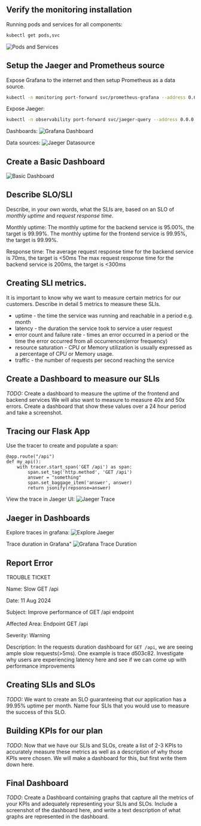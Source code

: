 ## Verify the monitoring installation

Running pods and services for all components:
```bash
kubectl get pods,svc
```
![Pods and Services](./answer-img/pods-services.png)


## Setup the Jaeger and Prometheus source
Expose Grafana to the internet and then setup Prometheus as a data source.

```bash
kubectl -n monitoring port-forward svc/prometheus-grafana --address 0.0.0.0 3000:80
```
Expose Jaeger:
```bash
kubectl -n observability port-forward svc/jaeger-query --address 0.0.0.0 16686:16686
```
Dashboards:
![Grafana Dashboard](./answer-img/grafana-dashboard.png)

Data sources:
![Jaeger Datasource](./answer-img/grafana-data-sources.png)

## Create a Basic Dashboard

![Basic Dashboard](./answer-img/grafana-simple-prometheus-dashboard.png)

## Describe SLO/SLI
Describe, in your own words, what the SLIs are, based on an SLO of *monthly uptime* and *request response time*.

Monthly uptime:
    The monthly uptime for the backend service is 95.00%, the target is 99.99%.
    The monthly uptime for the frontend service is 99.95%, the target is 99.99%.

Response time:
    The average request response time for the backend service is 70ms, the target is <50ms
    The max request response time for the backend service is 200ms, the target is <300ms

## Creating SLI metrics.
It is important to know why we want to measure certain metrics for our customers. Describe in detail 5 metrics to measure these SLIs. 
 
 - uptime - the time the service was running and reachable in a period e.g. month
 - latency - the duration the service took to service a user request
 - error count and failure rate - times an error occurred in a period or the time the error occurred from all occurrences(error frequency) 
 - resource saturation - CPU or Memory utilization is usually expressed as a percentage of CPU or Memory usage.
 - traffic - the number of requests per second reaching the service

## Create a Dashboard to measure our SLIs
*TODO:* Create a dashboard to measure the uptime of the frontend and backend services We will also want to measure to measure 40x and 50x errors. Create a dashboard that show these values over a 24 hour period and take a screenshot.

## Tracing our Flask App
Use the tracer to create and populate a span:
```
@app.route("/api")
def my_api():
    with tracer.start_span('GET /api') as span:
        span.set_tag('http.method', 'GET /api')
        answer = "something"
        span.set_baggage_item('answer', answer)
        return jsonify(repsonse=answer)
```

View the trace in Jaeger UI:
![Jaeger Trace](./answer-img/jaeger-trace.png)

## Jaeger in Dashboards
Explore traces in grafana:
![Explore Jaeger](./answer-img/jaeger-trace-grafana.png)

Trace duration in Grafana"
![Grafana Trace Duration](./answer-img/jaeger-trace-duration.png)
## Report Error

TROUBLE TICKET

Name: 
Slow GET /api 

Date: 
11 Aug 2024

Subject: 
Improve performance of GET /api endpoint

Affected Area: 
Endpoint GET /api

Severity: 
Warning

Description:
In the requests duration dashboard for `GET /api`, we are seeing ample slow requests(>5ms).
One example is trace d503c82. Investigate why users are experiencing latency here and see if we can come up with performance improvements

## Creating SLIs and SLOs
*TODO:* We want to create an SLO guaranteeing that our application has a 99.95% uptime per month. Name four SLIs that you would use to measure the success of this SLO.

## Building KPIs for our plan
*TODO*: Now that we have our SLIs and SLOs, create a list of 2-3 KPIs to accurately measure these metrics as well as a description of why those KPIs were chosen. We will make a dashboard for this, but first write them down here.

## Final Dashboard
*TODO*: Create a Dashboard containing graphs that capture all the metrics of your KPIs and adequately representing your SLIs and SLOs. Include a screenshot of the dashboard here, and write a text description of what graphs are represented in the dashboard.  
